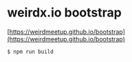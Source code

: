 # weirdx.io bootstrap

[https://weirdmeetup.github.io/bootstrap](https://weirdmeetup.github.io/bootstrap)

```
$ npm run build
```

